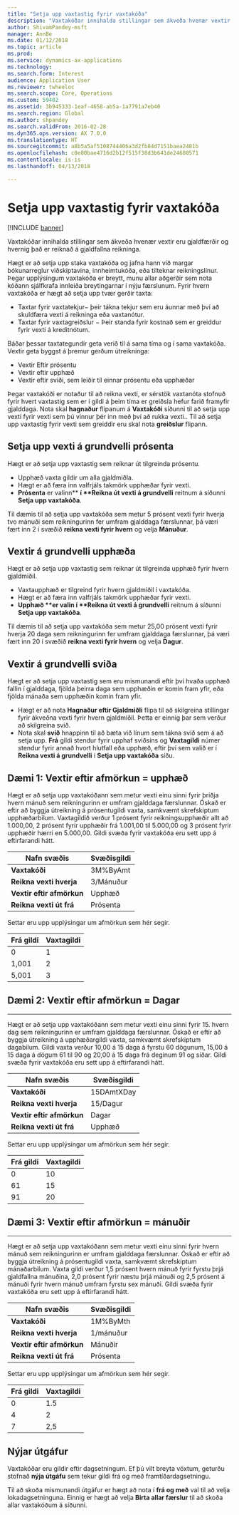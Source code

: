 ```yaml
---
title: "Setja upp vaxtastig fyrir vaxtakóða"
description: "Vaxtakóðar innihalda stillingar sem ákveða hvenær vextir eru gjaldfærðir og hvernig það er reiknað á gjaldfallna reikninga."
author: ShivamPandey-msft
manager: AnnBe
ms.date: 01/12/2018
ms.topic: article
ms.prod: 
ms.service: dynamics-ax-applications
ms.technology: 
ms.search.form: Interest
audience: Application User
ms.reviewer: twheeloc
ms.search.scope: Core, Operations
ms.custom: 59402
ms.assetid: 3b945333-1eaf-4658-ab5a-1a7791a7eb40
ms.search.region: Global
ms.author: shpandey
ms.search.validFrom: 2016-02-28
ms.dyn365.ops.version: AX 7.0.0
ms.translationtype: HT
ms.sourcegitcommit: a8b5a5af5108744406a3d2fb84d7151baea2481b
ms.openlocfilehash: c0e80bae4716d2b12f515f38d3b641de24680571
ms.contentlocale: is-is
ms.lasthandoff: 04/13/2018

---
```


# <a name="set-up-interest-rates-for-an-interest-code"></a>Setja upp vaxtastig fyrir vaxtakóða

[!INCLUDE [banner](../includes/banner.md)]

Vaxtakóðar innihalda stillingar sem ákveða hvenær vextir eru gjaldfærðir og hvernig það er reiknað á gjaldfallna reikninga.

Hægt er að setja upp staka vaxtakóða og jafna hann við margar bókunarreglur viðskiptavina, innheimtukóða, eða tilteknar reikningslínur. Þegar upplýsingum vaxtakóða er breytt, munu allar aðgerðir sem nota kóðann sjálfkrafa innleiða breytingarnar í nýju færslunum. Fyrir hvern vaxtakóða er hægt að setja upp tvær gerðir taxta:
-   Taxtar fyrir vaxtatekjur− þeir tákna tekjur sem eru áunnar með því að skuldfæra vexti á reikninga eða vaxtanótur.
-   Taxtar fyrir vaxtagreiðslur − Þeir standa fyrir kostnað sem er greiddur fyrir vexti á kreditnótum.

Báðar þessar taxtategundir geta verið til á sama tíma og í sama vaxtakóða. Vextir geta byggst á þremur gerðum útreikninga:
-   Vextir Eftir prósentu
-   Vextir eftir upphæð
-   Vextir eftir sviði, sem leiðir til einnar prósentu eða upphæðar

Þegar vaxtakóði er notaður til að reikna vexti, er sérstök vaxtanóta stofnuð fyrir hvert vaxtastig sem er í gildi á þeim tíma er greiðsla hefur farið framyfir gjalddaga. Nota skal **hagnaður** flipanum á **Vaxtakóði** síðunni til að setja upp vexti fyrir vexti sem þú vinnur þér inn með því að rukka vexti.. Til að setja upp vaxtastig fyrir vexti sem greiddir eru skal nota **greiðslur** flipann.

## <a name="interest-rates-based-on-a-percentage"></a>Setja upp vexti á grundvelli prósenta
Hægt er að setja upp vaxtastig sem reiknar út tilgreinda prósentu.

- Upphæð vaxta gildir um alla gjaldmiðla.
- Hægt er að færa inn valfrjáls takmörk upphæðar fyrir vexti.
- <strong>Prósenta</strong> er valinn** <strong>í **Reikna út vexti á grundvelli</strong> reitnum á síðunni <strong>Setja upp vaxtakóða</strong>.

Til dæmis til að setja upp vaxtakóða sem metur 5 prósent vexti fyrir hverja tvo mánuði sem reikningurinn fer umfram gjalddaga færslunnar, þá væri fært inn 2 í svæðið **reikna vexti fyrir hvern** og velja **Mánuður**.

## <a name="interest-rates-based-on-amounts"></a>Vextir á grundvelli upphæða
Hægt er að setja upp vaxtastig sem reiknar út tilgreinda upphæð fyrir hvern gjaldmiðil.
- Vaxtaupphæð er tilgreind fyrir hvern gjaldmiðil í vaxtakóða.
- Hægt er að færa inn valfrjáls takmörk upphæðar fyrir vexti.
- <strong>Upphæð **er valin í **Reikna út vexti á grundvelli</strong> reitnum á síðunni <strong>Setja upp vaxtakóða</strong>.

Til dæmis til að setja upp vaxtakóða sem metur 25,00 prósent vexti fyrir hverja 20 daga sem reikningurinn fer umfram gjalddaga færslunnar, þá væri fært inn 20 í svæðið **reikna vexti fyrir hvern** og velja **Dagur**.

## <a name="interest-rates-based-on-ranges"></a>Vextir á grundvelli sviða
Hægt er að setja upp vaxtastig sem eru mismunandi eftir því hvaða upphæð fallin í gjalddaga, fjölda þeirra daga sem upphæðin er komin fram yfir, eða fjölda mánaða sem upphæðin komin fram yfir.
-   Hægt er að nota **Hagnaður eftir Gjaldmiðli** flipa til að skilgreina stillingar fyrir ákveðna vexti fyrir hvern gjaldmiðil. Þetta er einnig þar sem verður að skilgreina svið.
-   Nota skal **svið** hnappinn til að bæta við línum sem tákna svið sem á að setja upp. **Frá** gildi stendur fyrir upphaf sviðsins og **Vaxtagildi** númer stendur fyrir annað hvort hlutfall eða upphæð, eftir því sem valið er í **Reikna vexti á grundvelli** í **Setja upp vaxtakóða** síðu.

## <a name="example-1-interest-by-range--amount"></a>Dæmi 1: Vextir eftir afmörkun = upphæð
Hægt er að setja upp vaxtakóðann sem metur vexti einu sinni fyrir þriðja hvern mánuð sem reikningurinn er umfram gjalddaga færslunnar. Óskað er eftir að byggja útreikning á prósentugildi vaxta, samkvæmt skrefskiptum upphæðarbilum. Vaxtagildið verður 1 prósent fyrir reikningsupphæðir allt að 1.000,00, 2 prósent fyrir upphæðir frá 1.001,00 til 5.000,00 og 3 prósent fyrir upphæðir hærri en 5.000,00. Gildi svæða fyrir vaxtakóða eru sett upp á eftirfarandi hátt.

| **Nafn svæðis**                  | **Svæðisgildi** |
|---------------------------------|-----------------|
| **Vaxtakóði**               | 3M%ByAmt        |
| **Reikna vexti hverja**    | 3/Mánuður         |
| **Vextir eftir afmörkun**           | Upphæð          |
| **Reikna vexti út frá** | Prósenta      |

Settar eru upp upplýsingar um afmörkun sem hér segir.

| **Frá gildi** | **Vaxtagildi** |
|----------------|--------------------|
| 0              | 1                  |
| 1,001          | 2                  |
| 5,001          | 3                  |


## <a name="example-2-interest-by-range--days"></a>Dæmi 2: Vextir eftir afmörkun = Dagar
--------------------------------------------------

Hægt er að setja upp vaxtakóðann sem metur vexti einu sinni fyrir 15. hvern dag sem reikningurinn er umfram gjalddaga færslunnar. Óskað er eftir að byggja útreikning á upphæðargildi vaxta, samkvæmt skrefskiptum dagabilum. Gildi vaxta verður 10,00 á 15 daga á fyrstu 60 dögunum, 15,00 á 15 daga á dögum 61 til 90 og 20,00 á 15 daga frá deginum 91 og síðar. Gildi svæða fyrir vaxtakóða eru sett upp á eftirfarandi hátt.

| **Nafn svæðis**                  | **Svæðisgildi** |
|---------------------------------|-----------------|
| **Vaxtakóði**               | 15DAmtXDay      |
| **Reikna vexti hverja**    | 15/Dagur          |
| **Vextir eftir afmörkun**           | Dagar            |
| **Reikna vexti út frá** | Upphæð          |

Settar eru upp upplýsingar um afmörkun sem hér segir.

| **Frá gildi** | **Vaxtagildi** |
|----------------|--------------------|
| 0              | 10                 |
| 61             | 15                 |
| 91             | 20                 |


## <a name="example-3-interest-by-range--months"></a>Dæmi 3: Vextir eftir afmörkun = mánuðir
----------------------------------------------------

Hægt er að setja upp vaxtakóðann sem metur vexti einu sinni fyrir hvern mánuð sem reikningurinn er umfram gjalddaga færslunnar. Óskað er eftir að byggja útreikning á prósentugildi vaxta, samkvæmt skrefskiptum mánaðarbilum. Vaxta gildi verður 1,5 prósent hvern mánuð fyrir fyrstu þrjá gjaldfallna mánuðina, 2,0 prósent fyrir næstu þrjá mánuði og 2,5 prósent á mánuði fyrir hvern mánuð umfram fyrstu sex mánuði. Gildi svæða fyrir vaxtakóða eru sett upp á eftirfarandi hátt.

| **Nafn svæðis**                  | **Svæðisgildi** |
|---------------------------------|-----------------|
| **Vaxtakóði**               | 1M%ByMth        |
| **Reikna vexti hverja**    | 1/mánuður         |
| **Vextir eftir afmörkun**           | Mánuðir          |
| **Reikna vexti út frá** | Prósenta      |

Settar eru upp upplýsingar um afmörkun sem hér segir.

| **Frá gildi** | **Vaxtagildi** |
|----------------|--------------------|
| 0              | 1.5                |
| 4              | 2                  |
| 7              | 2,5                |

## <a name="new-versions"></a>Nýjar útgáfur
Vaxtakóðar eru gildir eftir dagsetningum. Ef þú vilt breyta vöxtum, geturðu stofnað **nýja útgáfu** sem tekur gildi frá og með framtíðardagsetningu.

Til að skoða mismunandi útgáfur er hægt að nota í **frá og með** val til að velja lokadagsetninguna. Einnig er hægt að velja **Birta allar færslur** til að skoða allar vaxtakóðum á síðunni.





